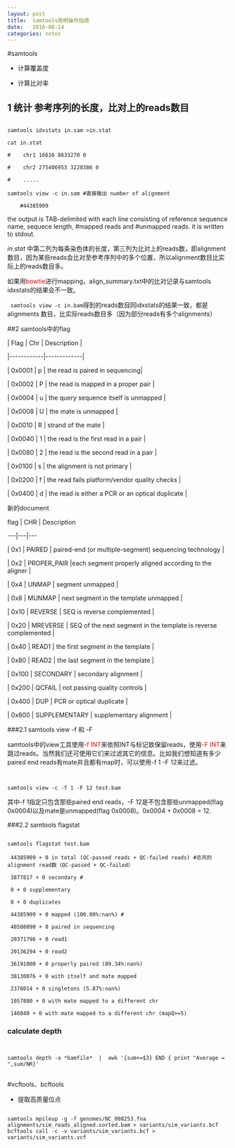 ```yaml
---
layout: post
title:  samtools简明操作指南
date:   2016-08-14
categories: notes
---
```



#samtools

- 计算覆盖度

- 计算比对率

## 1 统计  参考序列的长度，比对上的reads数目

```

samtools idxstats in.sam >in.stat

cat in.stat

#    chr1 16616 8633270 0

#    chr2 275406953 3220386 0

#    .....

samtools view -c in.sam #直接输出 number of alignment 

    #44385909

```

the output is TAB-delimited with each line consisting of reference sequence name, sequece length, #mapped reads and #unmapped reads. it is written to stdout.



*in.stat* 中第二列为每条染色体的长度，第三列为比对上的reads数，即alignment数目，因为某些reads会比对至参考序列中的多个位置，所以alignment数目比实际上的reads数目多。

如果用<font color=red>bowtie</font>进行mapping，align_summary.txt中的比对记录与samtools idxstats的结果会不一致。

` samtools view -c in.bam`得到的reads数目同idxstats的结果一致，都是alignments 数目，比实际reads数目多（因为部分reads有多个alignments）



##2 samtools中的flag



| Flag	| Chr |	Description |

|------------|-------------|

| 0x0001 |	p	| the read is paired in sequencing| 

| 0x0002 |	P	| the read is mapped in a proper pair |

| 0x0004 |	u	| the query sequence itself is unmapped |

| 0x0008 |	U	| the mate is unmapped |

| 0x0010 |	R	| strand of the mate |

| 0x0040 |	1	| the read is the first read in a pair |

| 0x0080 |	2	| the read is the second read in a pair |

| 0x0100 |	s	| the alignment is not primary |

| 0x0200 |	f	| the read fails platform/vendor quality checks |

| 0x0400 |	d	| the read is either a PCR or an optical duplicate |



新的document

flag | CHR | Description

---|---|--- 

| 0x1	| PAIRED	| paired-end (or multiple-segment) sequencing technology |

| 0x2	| PROPER_PAIR	|each segment properly aligned according to the aligner |

| 0x4	| UNMAP	| segment unmapped |

| 0x8	| MUNMAP	| next segment in the template unmapped |

| 0x10	| REVERSE	| SEQ is reverse complemented |

| 0x20	| MREVERSE	| SEQ of the next segment in the template is reverse complemented |

| 0x40	| READ1	| the first segment in the template |

| 0x80	| READ2	| the last segment in the template |

| 0x100	| SECONDARY	| secondary alignment | 

| 0x200	| QCFAIL	| not passing quality controls |

| 0x400	| DUP	| PCR or optical duplicate |

| 0x800	| SUPPLEMENTARY 	| supplementary alignment |



###2.1 samtools view -f 和 -F

samtools中的view工具使用<font color=red>-f INT</font>来依照INT与标记致保留reads，使用<font color=red>-F INT</font>来跳过reads。当然我们还可使用它们来过滤其它的信息。比如我们想知道有多少paired end reads有mate并且都有map时，可以使用-f 1 -F 12来过滤。

```


samtools view -c -f 1 -F 12 test.bam
```

其中-f 1指定只包含那些paired end reads，-F 12是不包含那些unmapped(flag 0x0004)以及mate是unmapped(flag 0x0008)。0x0004 + 0x0008 = 12.

###2.2 samtools flagstat

```

samtools flagstat test.bam

 44385909 + 0 in total (QC-passed reads + QC-failed reads) #总共的alignment read数（QC-passed + QC-failed）

 3877817 + 0 secondary #

 0 + 0 supplementary

 0 + 0 duplicates

 44385909 + 0 mapped (100.00%:nan%) #

 40508090 + 0 paired in sequencing

 20371796 + 0 read1

 20136294 + 0 read2

 36191000 + 0 properly paired (89.34%:nan%)

 38130076 + 0 with itself and mate mapped

 2378014 + 0 singletons (5.87%:nan%)

 1057880 + 0 with mate mapped to a different chr

 146040 + 0 with mate mapped to a different chr (mapQ>=5)

```

### calculate depth

```


samtools depth -a *bamfile*  |  awk '{sum+=$3} END { print "Average = ",sum/NR}'


```





#vcftools、bcftools

- 提取高质量位点

```

samtools mpileup -g -f genomes/NC_008253.fna alignments/sim_reads_aligned.sorted.bam > variants/sim_variants.bcf
bcftools call -c -v variants/sim_variants.bcf > variants/sim_variants.vcf
```

